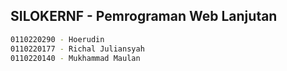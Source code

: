 
## SILOKERNF - Pemrograman Web Lanjutan

```bash
0110220290 - Hoerudin
0110220177 - Richal Juliansyah
0110220140 - Mukhammad Maulan
```
